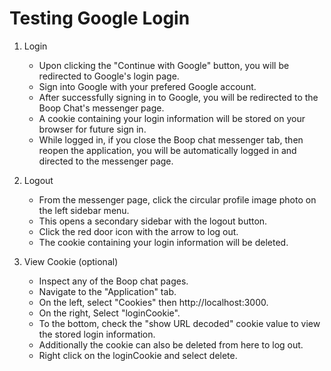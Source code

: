 # Testing Google Login

1. Login

   - Upon clicking the "Continue with Google" button, you will be redirected to Google's login page.
   - Sign into Google with your prefered Google account.
   - After successfully signing in to Google, you will be redirected to the Boop Chat's messenger page.
   - A cookie containing your login information will be stored on your browser for future sign in.
   - While logged in, if you close the Boop chat messenger tab, then reopen the application, you will
     be automatically logged in and directed to the messenger page.

2. Logout

   - From the messenger page, click the circular profile image photo on the left sidebar menu.
   - This opens a secondary sidebar with the logout button.
   - Click the red door icon with the arrow to log out.
   - The cookie containing your login information will be deleted.

3. View Cookie (optional)

   - Inspect any of the Boop chat pages.
   - Navigate to the "Application" tab.
   - On the left, select "Cookies" then http://localhost:3000.
   - On the right, Select "loginCookie".
   - To the bottom, check the "show URL decoded" cookie value to view the stored login information.
   - Additionally the cookie can also be deleted from here to log out.
   - Right click on the loginCookie and select delete.
